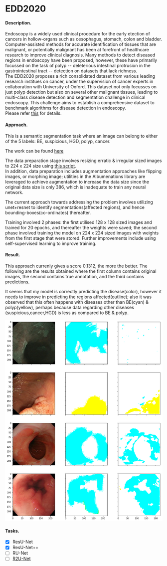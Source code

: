 # EDD2020  
#### Description.
Endoscopy is a widely used clinical procedure for the early etection of cancers in hollow-organs such as oesophagus, stomach, colon and bladder. Computer-assisted methods for accurate identification of tissues that are malignant, or potentially malignant has been at forefront of healthcare research to improve clinical diagnosis. Many methods to detect diseased regions in endoscopy have been proposed, however, these have primarily focussed on the task of polyp -- deleterious intestinal protrusion in the gastrointestinal tract -- detection on datasets that lack richness.  
The EDD2020 proposes a rich consolidated dataset from various leading research institues on cancer, under the supervision of cancer experts in collaboration with University of Oxford. This dataset not only focusses on just polyp detection but also on several other malignant tissues, leading to multi-class disease detection and segmentation challenge in clinical endoscopy. This challenge aims to establish a comprehensive dataset to benchmark algorithms for disease detection in endoscopy.  
Please refer [this](https://edd2020.grand-challenge.org/)  for details.  

#### Approach.
This is a semantic segmentation task where an image can belong to either of the 5 labels: BE, suspicious, HGD, polyp, cancer.

The work can be found [here](./EDD2020.ipynb)  

The data preparation stage involves resizing erratic & irregular sized images to 224 x 224 size using [this script](https://evigio.com/post/resizing-images-into-squares-with-opencv-and-python).  
In addition, data preparation includes augmentation approaches like flipping images, or morphing image; utilities in the Albumenations library are leveraged to achieve augmentation to increase the data size since the original data size is only 386, which is inadequate to train any neural network.  

The current approach towards addressing the problem involves utilizing unet+resnet to identify segmentations(affected regions), and hence bounding-boxes(co-ordinates) thereafter.  

Training involved 2 phases: the first utilised 128 x 128 sized images and trained for 20 epochs, and thereafter the weights were saved; the second phase involved training the model on 224 x 224 sized images with weights from the first stage that were stored. Further improvements include using self-supervised learning to improve training.


#### Result.
This approach currenly gives a score 0.1312, the more the better. The following are the results obtained where the first column contains original images, the second contains true annotation, and the third contains predictions.  

It seems that my model is correctly predicting the disease(color), however it needs to improve in predicting the regions affected(outline); also it was observed that this often happens with diseases other than BE(cyan) & polyp(yellow), perhaps because data regarding other diseases (suspicious,cancer,HGD) is less as compared to BE & polyp.  

![Image description](./img.png)
#### Tasks.  
- [x] ResU-Net
- [x] ResU-Net++
- [ ] RU-Net
- [ ] [R2U-Net](https://paperswithcode.com/paper/recurrent-residual-convolutional-neural)
